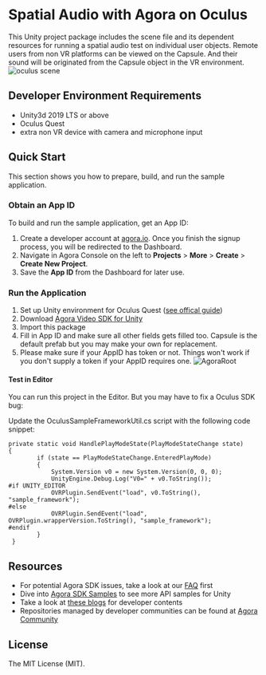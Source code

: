 # Spatial Audio with Agora on Oculus
This Unity project package includes the scene file and its dependent resources for running a spatial audio test on individual user objects.  Remote users from non VR platforms can be viewed on the Capsule. And their sound will be originated from the Capsule object in the VR environment. 
![oculus scene](https://user-images.githubusercontent.com/1261195/123018737-f0db1c00-d383-11eb-90e1-e2bacf3e03d7.gif)

## Developer Environment Requirements
- Unity3d 2019 LTS or above
- Oculus Quest
- extra non VR device with camera and microphone input

## Quick Start

This section shows you how to prepare, build, and run the sample application. 

### Obtain an App ID

To build and run the sample application, get an App ID:
1. Create a developer account at [agora.io](https://dashboard.agora.io/signin/). Once you finish the signup process, you will be redirected to the Dashboard.
2. Navigate in Agora Console on the left to **Projects** > **More** > **Create** > **Create New Project**.
3. Save the **App ID** from the Dashboard for later use.

### Run the Application   

1. Set up Unity environment for Oculus Quest ([see offical guide](https://developer.oculus.com/documentation/unity/unity-gs-overview/))
2. Download [Agora Video SDK for Unity](https://assetstore.unity.com/packages/tools/video/agora-video-sdk-for-unity-134502)
3. Import this package
4. Fill in App ID and make sure all other fields gets filled too.  Capsule is the default prefab but you may make your own for replacement.
5. Please make sure if your AppID has token or not.  Things won't work if you don't supply a token if your AppID requires one.
![AgoraRoot](https://user-images.githubusercontent.com/1261195/123020656-7dd3a480-d387-11eb-9fee-d4308cfed33d.png)


#### Test in Editor 
You can run this project in the Editor.  But you may have to fix a Oculus SDK bug:

Update the OculusSampleFrameworkUtil.cs script with the following code snippet:
``` 
private static void HandlePlayModeState(PlayModeStateChange state)
{
        if (state == PlayModeStateChange.EnteredPlayMode)
        {
            System.Version v0 = new System.Version(0, 0, 0);
            UnityEngine.Debug.Log("V0=" + v0.ToString());
#if UNITY_EDITOR
            OVRPlugin.SendEvent("load", v0.ToString(), "sample_framework");
#else
            OVRPlugin.SendEvent("load", OVRPlugin.wrapperVersion.ToString(), "sample_framework");
#endif
        }
 }
```
## Resources

- For potential Agora SDK issues, take a look at our [FAQ](https://docs.agora.io/en/faq) first
- Dive into [Agora SDK Samples](https://github.com/AgoraIO/Agora-Unity-Quickstart) to see more API samples for Unity
- Take a look at [these blogs](https://www.agora.io/en/category/developer/) for developer contents
- Repositories managed by developer communities can be found at [Agora Community](https://github.com/AgoraIO-Community)


## License
The MIT License (MIT).

